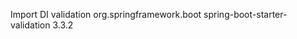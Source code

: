 Import DI validation
<dependency>
			<groupId>org.springframework.boot</groupId>
			<artifactId>spring-boot-starter-validation</artifactId>
			<version>3.3.2</version>
		</dependency>